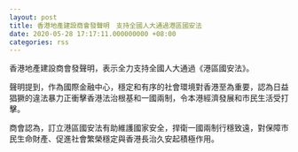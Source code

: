 ```yaml
---
layout: post
title: 香港地產建設商會發聲明　支持全國人大通過港區國安法
date: 2020-05-28 17:17:11.000000000 +08:00
categories: rss
---
```


香港地產建設商會發聲明，表示全力支持全國人大通過《港區國安法》。

聲明提到，作為國際金融中心，穩定和有序的社會環境對香港至為重要，認為日益猖獗的違法暴力正衝擊香港法治根基和一國兩制，令本港經濟發展和巿民生活受打擊。

商會認為，訂立港區國安法有助維護國家安全，捍衛一國兩制行穩致遠，對保障巿民生命財產、促進社會繁榮穩定與香港長治久安起積極作用。
